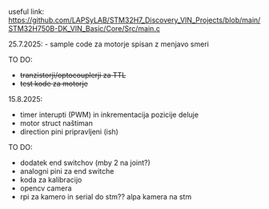 useful link:
https://github.com/LAPSyLAB/STM32H7_Discovery_VIN_Projects/blob/main/STM32H750B-DK_VIN_Basic/Core/Src/main.c

25.7.2025: - sample code za motorje spisan z menjavo smeri

TO DO: 
- ~~tranzistorji/optocouplerji za TTL~~
- ~~test kode za motorje~~

15.8.2025: 
- timer interupti (PWM) in inkrementacija pozicije deluje
- motor struct naštiman
- direction pini pripravljeni (ish)
  
TO DO: 
- dodatek end switchov (mby 2 na joint?)
- analogni pini za end switche
- koda za kalibracijo
- opencv camera
- rpi za kamero in serial do stm?? alpa kamera na stm

